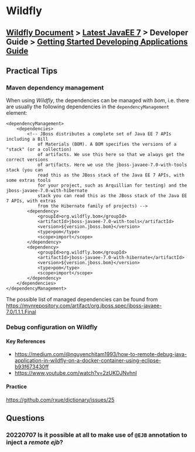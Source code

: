 # Wildfly
## [Wildfly Document](https://docs.wildfly.org/) > [Latest JavaEE 7](https://docs.wildfly.org/13/) > Developer Guide > [Getting Started Developing Applications Guide](https://docs.wildfly.org/13/Getting_Started_Developing_Applications_Guide.html)
## Practical Tips
### Maven dependency management
When using *Wildfly*, the dependencies can be managed with *bom*, i.e. there are usually the following dependencies in the `dependencyManagement` element:

    <dependencyManagement>
        <dependencies>
            <!-- JBoss distributes a complete set of Java EE 7 APIs including a Bill
                of Materials (BOM). A BOM specifies the versions of a "stack" (or a collection) 
                of artifacts. We use this here so that we always get the correct versions 
                of artifacts. Here we use the jboss-javaee-7.0-with-tools stack (you can
                read this as the JBoss stack of the Java EE 7 APIs, with some extras tools
                for your project, such as Arquillian for testing) and the jboss-javaee-7.0-with-hibernate
                stack you can read this as the JBoss stack of the Java EE 7 APIs, with extras
                from the Hibernate family of projects) -->
            <dependency>
                <groupId>org.wildfly.bom</groupId>
                <artifactId>jboss-javaee-7.0-with-tools</artifactId>
                <version>${version.jboss.bom}</version>
                <type>pom</type>
                <scope>import</scope>
            </dependency>
            <dependency>
                <groupId>org.wildfly.bom</groupId>
                <artifactId>jboss-javaee-7.0-with-hibernate</artifactId>
                <version>${version.jboss.bom}</version>
                <type>pom</type>
                <scope>import</scope>
            </dependency>
        </dependencies>
    </dependencyManagement>

The possible list of managed dependencies can be found from https://mvnrepository.com/artifact/org.jboss.spec/jboss-javaee-7.0/1.1.1.Final

### Debug configuration on Wildfly
#### Key References
* https://medium.com/@nguyenchitam1993/how-to-remote-debug-java-application-in-wildfly-on-a-docker-container-using-eclipse-b93f673430ff
* https://www.youtube.com/watch?v=2zUKDJNvhnI
#### Practice
https://github.com/rxue/dictionary/issues/25

## Questions
### 20220707 Is it possible at all to make use of `@EJB` annotation to inject a *remote ejb*?
